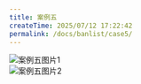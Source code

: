 ```yaml
---
title: 案例五
createTime: 2025/07/12 17:22:42
permalink: /docs/banlist/case5/
---
```

![案例五图片1](/img/03公益服务器/四周目/服务器封禁案例/案例五/01.jpg)  
![案例五图片2](/img/03公益服务器/四周目/服务器封禁案例/案例五/02.jpg)